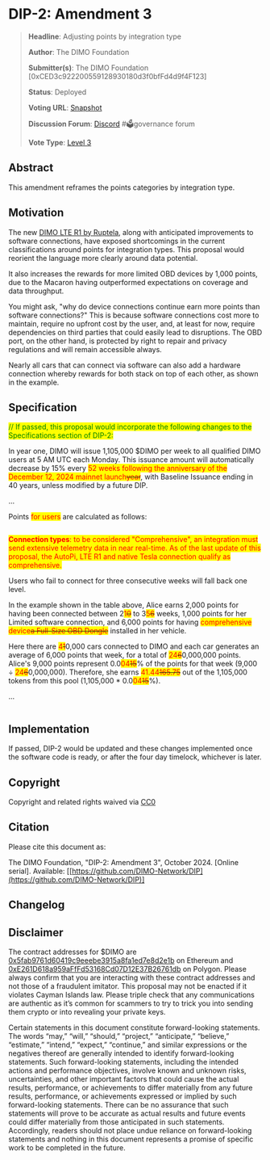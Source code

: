 # DIP-2: Amendment 3

> **Headline**: Adjusting points by integration type
>
> **Author**: The DIMO Foundation
>
> **Submitter(s)**: The DIMO Foundation \[0xCED3c922200559128930180d3f0bfFd4d9f4F123]
>
> **Status**: Deployed
>
> **Voting URL**: [Snapshot](https://snapshot.org/#/dimo.eth/proposal/0x6169051cbf2aa31226a6c15a2634fbf8907a459cc362cba9e3991a604031cbec)
>
> **Discussion Forum**: [Discord](https://chat.dimo.zone) #🗳️governance forum
>
> **Vote Type**: [Level 3](https://docs.dimo.zone/governance/dip1#voting-protocol)

## Abstract

This amendment reframes the points categories by integration type.

## Motivation

The new [DIMO LTE R1 by Ruptela](../license-proposals/dlp5.md), along with anticipated improvements to software connections, have exposed shortcomings in the current classifications around points for integration types. This proposal would reorient the language more clearly around data potential.&#x20;

It also increases the rewards for more limited OBD devices by 1,000 points, due to the Macaron having outperformed expectations on coverage and data throughput.

You might ask, "why do device connections continue earn more points than software connections?" This is because software connections cost more to maintain, require no upfront cost by the user, and, at least for now, require dependencies on third parties that could easily lead to disruptions. The OBD port, on the other hand, is protected by right to repair and privacy regulations and will remain accessible always.&#x20;

Nearly all cars that can connect via software can also add a hardware connection whereby rewards for both stack on top of each other, as shown in the example.

## Specification

<mark style="color:green;">// If passed, this proposal would incorporate the following changes to the Specifications section of DIP-2:</mark>

In year one, DIMO will issue 1,105,000 $DIMO per week to all qualified DIMO users at 5 AM UTC each Monday. This issuance amount will automatically decrease by 15% every <mark style="color:red;">52 weeks following the anniversary of the December 12, 2024 mainnet launch</mark>~~<mark style="color:red;">year</mark>~~, with Baseline Issuance ending in 40 years, unless modified by a future DIP.

...

Points <mark style="color:red;">for users</mark> are calculated as follows:

<figure><img src="../.gitbook/assets/Screenshot 2024-09-30 at 5.57.00 PM.png" alt=""><figcaption></figcaption></figure>

<mark style="color:red;">**Connection types**</mark><mark style="color:red;">: to be considered "Comprehensive", an integration must send extensive telemetry data in near real-time. As of the last update of this proposal, the AutoPi, LTE R1 and native Tesla connection qualify as comprehensive.</mark>

Users who fail to connect for three consecutive weeks will fall back one level.

In the example shown in the table above, Alice earns 2,000 points for having been connected between 2<mark style="color:red;">1</mark>~~<mark style="color:red;">0</mark>~~ to 3<mark style="color:red;">5</mark>~~<mark style="color:red;">6</mark>~~ weeks, 1,000 points for her Limited software connection, and 6,000 points for having <mark style="color:red;">comprehensive device</mark>~~<mark style="color:red;">a Full-Size OBD Dongle</mark>~~ installed in her vehicle.

Here there are <mark style="color:red;">4</mark>~~<mark style="color:red;">1</mark>~~0,000 cars connected to DIMO and each car generates an average of 6,000 points that week, for a total of <mark style="color:red;">24</mark>~~<mark style="color:red;">6</mark>~~0,000,000 points. Alice's 9,000 points represent 0.0<mark style="color:red;">04</mark>~~<mark style="color:red;">15</mark>~~% of the points for that week (9,000 ÷ <mark style="color:red;">24</mark>~~<mark style="color:red;">6</mark>~~0,000,000). Therefore, she earns <mark style="color:red;">41.44</mark>~~<mark style="color:red;">165.75</mark>~~ out of the 1,105,000 tokens from this pool (1,105,000 \* 0.0<mark style="color:red;">04</mark>~~<mark style="color:red;">15</mark>~~%).

...

<figure><img src="../.gitbook/assets/Screenshot 2024-09-30 at 5.55.05 PM.png" alt=""><figcaption></figcaption></figure>

## Implementation

If passed, DIP-2 would be updated and these changes implemented once the software code is ready, or after the four day timelock, whichever is later.

## **Copyright**

Copyright and related rights waived via [CC0](https://creativecommons.org/publicdomain/zero/1.0)

## Citation

Please cite this document as:

The DIMO Foundation, "DIP-2: Amendment 3", October 2024. \[Online serial]. Available: \[[https://github.com/DIMO-Network/DIP](https://github.com/DIMO-Network/DIP)]

## Changelog



## Disclaimer <a href="#disclaimer" id="disclaimer"></a>

The contract addresses for $DIMO are [0x5fab9761d60419c9eeebe3915a8fa1ed7e8d2e1b](https://etherscan.io/token/0x5fab9761d60419c9eeebe3915a8fa1ed7e8d2e1b) on Ethereum and [0xE261D618a959aFfFd53168Cd07D12E37B26761db](https://polygonscan.com/token/0xE261D618a959aFfFd53168Cd07D12E37B26761db) on Polygon. Please always confirm that you are interacting with these contract addresses and not those of a fraudulent imitator. This proposal may not be enacted if it violates Cayman Islands law. Please triple check that any communications are authentic as it’s common for scammers to try to trick you into sending them crypto or into revealing your private keys.

Certain statements in this document constitute forward-looking statements. The words “may,” “will,” “should,” “project,” “anticipate,” “believe,” “estimate,” “intend,” “expect,” “continue,” and similar expressions or the negatives thereof are generally intended to identify forward-looking statements. Such forward-looking statements, including the intended actions and performance objectives, involve known and unknown risks, uncertainties, and other important factors that could cause the actual results, performance, or achievements to differ materially from any future results, performance, or achievements expressed or implied by such forward-looking statements. There can be no assurance that such statements will prove to be accurate as actual results and future events could differ materially from those anticipated in such statements. Accordingly, readers should not place undue reliance on forward-looking statements and nothing in this document represents a promise of specific work to be completed in the future.
